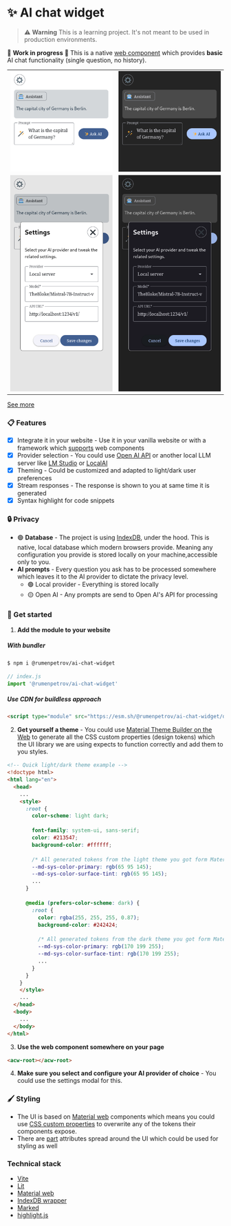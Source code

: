 # ✨ AI chat widget

>  ⚠️ **Warning** This is a learning project. It's not meant to be used in production environments.

🚧 **Work in progress** 🚧 This is a native [web component](https://developer.mozilla.org/en-US/docs/Web/API/Web_components) which provides **basic** AI chat functionality (single question, no history).

| | |
|-|-|
| ![mobile light capital](./preview/standalone-mobile-light-capital.png) | ![mobile dark capital](./preview/standalone-mobile-dark-capital.png)
| ![mobile light provider settings](./preview/standalone-mobile-light-provider-settings.png) | ![mobile dark provider settings](./preview/standalone-mobile-dark-provider-settings.png) |

[See more](./preview/)

### 📋 Features
* [x] Integrate it in your website - Use it in your vanilla website or with a framework which [supports](https://custom-elements-everywhere.com/) web components
* [x] Provider selection - You could use [Open AI API](https://platform.openai.com/) or another local LLM server like [LM Studio](https://lmstudio.ai/) or [LocalAI](https://localai.io/)
* [x] Theming - Could be customized and adapted to light/dark user preferences
* [x] Stream responses - The response is shown to you at same time it is generated
* [x] Syntax highlight for code snippets

### 🔒 Privacy

* 🟢 **Database** - The project is using [IndexDB](https://developer.mozilla.org/en-US/docs/Web/API/IndexedDB_API), under the hood. This is native, local database which modern browsers provide. Meaning any configuration you provide is stored locally on your machine,accessible only to you.
* **AI prompts** - Every question you ask has to be processed somewhere which leaves it to the AI provider to dictate the privacy level.
  * 🟢 Local provider - Everything is stored locally
  * 🟡 Open AI - Any prompts are send to Open AI's API for processing

### 🚀 Get started

1. **Add the module to your website**

##### With bundler
```sh
$ npm i @rumenpetrov/ai-chat-widget
```

```js
// index.js
import '@rumenpetrov/ai-chat-widget'
```

##### Use CDN for buildless approach

```html
<script type="module" src="https://esm.sh/@rumenpetrov/ai-chat-widget/dist/bundle.js"></script>
```

2. **Get yourself a theme** - You could use [Material Theme Builder on the Web](https://material-foundation.github.io/material-theme-builder/) to generate all the CSS custom properties (design tokens) which the UI library we are using expects to function correctly and add them to you styles.

```html
<!-- Quick light/dark theme example -->
<!doctype html>
<html lang="en">
  <head>
    ...
    <style>
      :root {
        color-scheme: light dark;

        font-family: system-ui, sans-serif;
        color: #213547;
        background-color: #ffffff;

        /* All generated tokens from the light theme you got form Material Theme Builder */
        --md-sys-color-primary: rgb(65 95 145);
        --md-sys-color-surface-tint: rgb(65 95 145);
        ...
      }

      @media (prefers-color-scheme: dark) {
        :root {
          color: rgba(255, 255, 255, 0.87);
          background-color: #242424;

          /* All generated tokens from the dark theme you got form Material Theme Builder */
          --md-sys-color-primary: rgb(170 199 255);
          --md-sys-color-surface-tint: rgb(170 199 255);
          ...
        }
      }
    }
    </style>
    ...
  </head>
  <body>
    ...
  </body>
</html>
```

3. **Use the web component somewhere on your page**

```html
<acw-root></acw-root>
```

4. **Make sure you select and configure your AI provider of choice** - You could use the settings modal for this.

### 🖌️ Styling

* The UI is based on [Material web](https://material-web.dev/) components which means you could use [CSS custom properties](https://material-web.dev/theming/material-theming/) to overwrite any of the tokens their components expose.
* There are [part](https://developer.mozilla.org/en-US/docs/Web/CSS/::part) attributes spread around the UI which could be used for styling as well

### Technical stack
* [Vite](https://vitejs.dev/)
* [Lit](https://lit.dev/)
* [Material web](https://material-web.dev/)
* [IndexDB wrapper](https://github.com/jakearchibald/idb)
* [Marked](https://marked.js.org/)
* [highlight.js](https://highlightjs.org/)